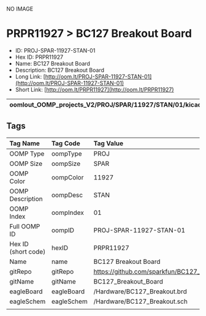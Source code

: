 


  
NO IMAGE  
# PRPR11927 > BC127 Breakout Board

- ID: PROJ-SPAR-11927-STAN-01
- Hex ID: PRPR11927
- Name: BC127 Breakout Board
- Description: BC127 Breakout Board
- Long Link: [http://oom.lt/PROJ-SPAR-11927-STAN-01](http://oom.lt/PROJ-SPAR-11927-STAN-01)
- Short Link: [http://oom.lt/PRPR11927](http://oom.lt/PRPR11927)
  

|oomlout_OOMP_projects_V2/PROJ/SPAR/11927/STAN/01/kicadPcb3dFront.png|oomlout_OOMP_projects_V2/PROJ/SPAR/11927/STAN/01/kicadPcb3dBack.png|oomlout_OOMP_projects_V2/PROJ/SPAR/11927/STAN/01/kicadPcb3d.png||
| :---: | :---: | :---: | :---: |

## Tags
  

|Tag Name|Tag Code|Tag Value|
| :--- | :--- | :--- |
|OOMP Type|oompType|PROJ|
|OOMP Size|oompSize|SPAR|
|OOMP Color|oompColor|11927|
|OOMP Description|oompDesc|STAN|
|OOMP Index|oompIndex|01|
|Full OOMP ID|oompID|PROJ-SPAR-11927-STAN-01|
|Hex ID (short code)|hexID|PRPR11927|
|Name|name|BC127 Breakout Board|
|gitRepo|gitRepo|https://github.com/sparkfun/BC127_Breakout_Board|
|gitName|gitName|BC127_Breakout_Board|
|eagleBoard|eagleBoard|/Hardware/BC127_Breakout.brd|
|eagleSchem|eagleSchem|/Hardware/BC127_Breakout.sch|
||||
